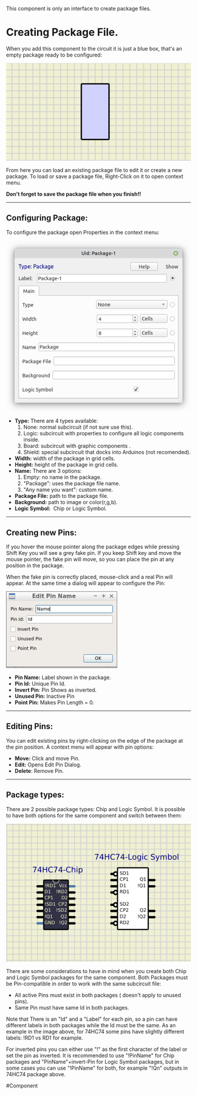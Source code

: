 This component is only an interface to create package files.

# Creating Package File.

When you add this component to the circuit it is just a blue box, that's an empty package ready to be configured:

![pkg1](images/pkg1.png)

From here you can load an existing package file to edit it or create a new package.
To load or save a package file, Right-Click on it to open context menu.

**Don't forget to save the package file when you finish!!**

---

## Configuring Package:

To configure the package open Properties in the context menu:

![pkg_props](images/pkg_props.png)
- **Type:** There are 4 types available:
    1. None: normal subcircuit (if not sure use this).
    2. Logic: subcircuit with properties to configure all logic components inside.
    3. Board: subcircuit with graphic components .
    4. Shield: special subcircuit that docks into Arduinos (not recomended).
- **Width:** width of the package in grid cells.
- **Height:** height of the package in grid cells.
- **Name:** There are 3 options:
    1. Empty: no name in the package.
    2. "Package": uses the package file name.
    3. "Any name you want": custom name.
- **Package File:** path to the package file.
- **Background:** path to image or color(r,g,b).
- **Logic Symbol:**  Chip or Logic Symbol.

---

## Creating new Pins:

If you hover the mouse pointer along the package edges while pressing Shift Key you will see a grey fake pin.
If you keep Shift key and move the mouse pointer, the fake pin will move, so you can place the pin at any position in the package.

When the fake pin is correctly placed, mouse-click and a real Pin will appear.
At the same time a dialog will appear to configure the Pin:

![edit_pin](images/edit_pin.png)

- **Pin Name:** Label shown in the package.
- **Pin Id:** Unique Pin Id.
- **Invert Pin**: Pin Shows as inverted.
- **Unused Pin:** Inactive Pin
- **Point Pin:** Makes Pin Length = 0.

---

## Editing Pins:

You can edit existing pins by right-clicking on the edge of the package at the pin position.
A context menu will appear with pin options:  

- **Move:** Click and move Pin.
- **Edit:** Opens Edit Pin Dialog.
- **Delete**: Remove Pin.

---

## Package types:

There are 2 possible package types: Chip and Logic Symbol.
It is possible to have both options for the same component and switch between them:

![packages](images/packages.png)

There are some considerations to have in mind when you create both Chip and Logic Symbol packages for the same component. Both Packages must be Pin-compatible in order to work with the same subcircuit file:

- All active Pins must exist in both packages ( doesn't apply to unused pins).
- Same Pin must have same Id in both packages.

Note that There is an "Id" and a "Label"  for each pin, so a pin can have different labels in both packages while the Id must be the same.
As an example in the image above, for 74HC74  some pins have slightly different labels: !RD1 vs RD1 for example.

For inverted pins you can either use "!" as the first character of the label or set the pin as inverted.
It is recommended to use "!PinName" for Chip packages and "PinName"+invert-Pin for Logic Symbol packages, but in some cases you can use "!PinName" for both, for example "!Qn" outputs in 74HC74 package above.

#Component 